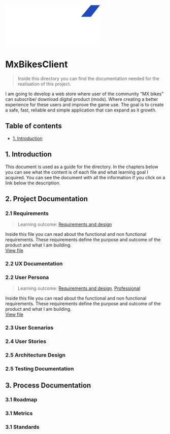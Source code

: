 ![MxBikesClient_Logo](../utils/MxBikesClient_Logo.png)
# MxBikesClient
> Inside this directory you can find the documentation needed for the realisation of this project.

I am going to develop a web store where user of the community “MX bikes” can subscribe/ download digital product (mods). Where creating a better experience for these users and improve the game use. The goal is to create a safe, fast, reliable and simple application that can expand as it growth.


## Table of contents
- [1. Introduction](#1-introduction)


##  1. Introduction
This document is used as a guide for the directory. In the chapters below you can see what the content is of each file and what learning goal I acquired. You can see the document with all the information if you click on a link below the description.


## 2. Project Documentation


### 2.1 Requirements 
> Learning outcome: [Requirements and design](/learningOutcomes.md#6-Requirements-and-design)

Inside this file you can read about the functional and non functional requirements. These requirements define the purpose and outcome of the product and what I am building.   
[View file](./requirements.md)

### 2.2 UX Documentation

### 2.2 User Persona 
> Learning outcome: [Requirements and design](/learningOutcomes.md#6-Requirements-and-design), [Professional](/learningOutcomes.md#8-Professional)

Inside this file you can read about the functional and non functional requirements. These requirements define the purpose and outcome of the product and what I am building.   
[View file](./userPersona.md)

### 2.3 User Scenarios

### 2.4 User Stories

### 2.5 Architecture Design

### 2.5 Testing Documentation




## 3. Process Documentation

### 3.1 Roadmap

### 3.1 Metrics

### 3.1 Standards
